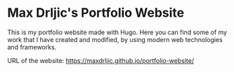 # Max Drljic's Portfolio Website
This is my portfolio website made with Hugo. Here you can find some of my work that I have created and modified, by using modern web technologies and frameworks.

URL of the website: https://maxdrljic.github.io/portfolio-website/
